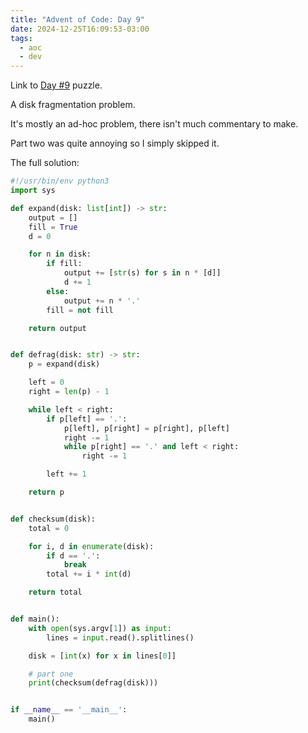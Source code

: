 ```yaml
---
title: "Advent of Code: Day 9"
date: 2024-12-25T16:09:53-03:00
tags:
  - aoc
  - dev
---
```


Link to [Day #9](https://adventofcode.com/2024/day/9) puzzle.

A disk fragmentation problem.

It's mostly an ad-hoc problem, there isn't much commentary to make.

Part two was quite annoying so I simply skipped it.

The full solution:

```python
#!/usr/bin/env python3
import sys

def expand(disk: list[int]) -> str:
    output = []
    fill = True
    d = 0

    for n in disk:
        if fill:
            output += [str(s) for s in n * [d]]
            d += 1
        else:
            output += n * '.'
        fill = not fill

    return output


def defrag(disk: str) -> str:
    p = expand(disk)

    left = 0
    right = len(p) - 1

    while left < right:
        if p[left] == '.':
            p[left], p[right] = p[right], p[left]
            right -= 1
            while p[right] == '.' and left < right:
                right -= 1

        left += 1

    return p


def checksum(disk):
    total = 0

    for i, d in enumerate(disk):
        if d == '.':
            break
        total += i * int(d)

    return total


def main():
    with open(sys.argv[1]) as input:
        lines = input.read().splitlines()

    disk = [int(x) for x in lines[0]]

    # part one
    print(checksum(defrag(disk)))


if __name__ == '__main__':
    main()
```
